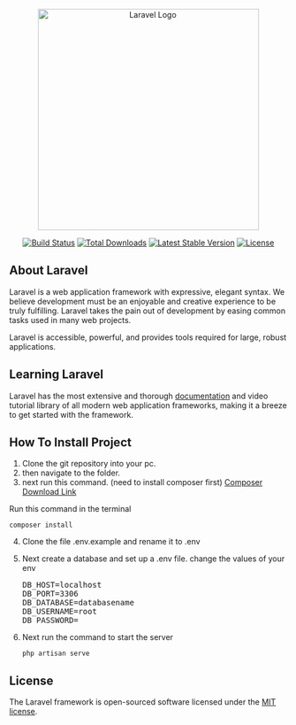 <p align="center"><a href="https://laravel.com" target="_blank"><img src="https://raw.githubusercontent.com/laravel/art/master/logo-lockup/5%20SVG/2%20CMYK/1%20Full%20Color/laravel-logolockup-cmyk-red.svg" width="400" alt="Laravel Logo"></a></p>

<p align="center">
<a href="https://github.com/laravel/framework/actions"><img src="https://github.com/laravel/framework/workflows/tests/badge.svg" alt="Build Status"></a>
<a href="https://packagist.org/packages/laravel/framework"><img src="https://img.shields.io/packagist/dt/laravel/framework" alt="Total Downloads"></a>
<a href="https://packagist.org/packages/laravel/framework"><img src="https://img.shields.io/packagist/v/laravel/framework" alt="Latest Stable Version"></a>
<a href="https://packagist.org/packages/laravel/framework"><img src="https://img.shields.io/packagist/l/laravel/framework" alt="License"></a>
</p>

## About Laravel

Laravel is a web application framework with expressive, elegant syntax. We believe development must be an enjoyable and creative experience to be truly fulfilling. Laravel takes the pain out of development by easing common tasks used in many web projects.

Laravel is accessible, powerful, and provides tools required for large, robust applications.

## Learning Laravel

Laravel has the most extensive and thorough [documentation](https://laravel.com/docs) and video tutorial library of all modern web application frameworks, making it a breeze to get started with the framework.

## How To Install Project
1. Clone the git repository into your pc.
2. then navigate to the folder.
3. next run this command. (need to install composer first)
[Composer Download Link](https://getcomposer.org/download/)

Run this command in the terminal

    composer install

 4. Clone the file .env.example and rename it to .env 
 5. Next create a database and set up a .env file. change the values of your env

    <pre>DB_HOST=localhost
    DB_PORT=3306
    DB_DATABASE=databasename
    DB_USERNAME=root
    DB_PASSWORD=</pre>

6. Next run the command to start the server

    `php artisan serve`


## License

The Laravel framework is open-sourced software licensed under the [MIT license](https://opensource.org/licenses/MIT).
